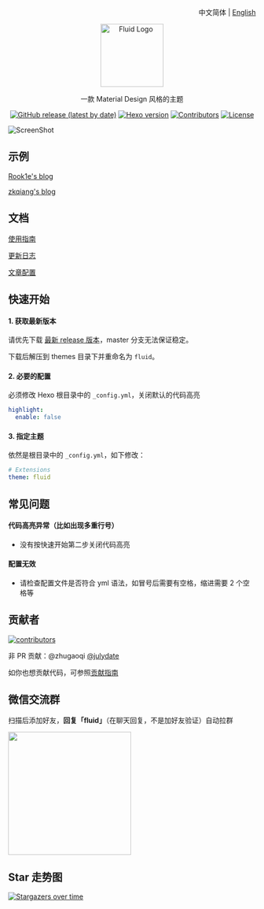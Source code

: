 <p align="right">中文简体 | <a title="English" href="README_en.md">English</a></p>

<p align="center">
  <img alt="Fluid Logo" src="https://avatars2.githubusercontent.com/t/3419353?s=280&v=4" width="128">
</p>

<p align="center">一款 Material Design 风格的主题</p>

<p align="center">
  <a href="https://github.com/fluid-dev/hexo-theme-fluid/releases"><img alt="GitHub release (latest by date)" src="https://img.shields.io/github/v/release/fluid-dev/hexo-theme-fluid"></a>
  <a href="https://hexo.io/zh-cn/"><img alt="Hexo version" src="https://img.shields.io/badge/Hexo-3%2B-orange"></a>
  <a href="https://github.com/fluid-dev/hexo-theme-fluid/graphs/contributors"><img alt="Contributors" src="https://img.shields.io/github/contributors/fluid-dev/hexo-theme-fluid.svg?style=flat"></a>
  <a href="https://github.com/fluid-dev/hexo-theme-fluid/blob/master/LICENSE"><img alt="License" src="https://img.shields.io/github/license/fluid-dev/hexo-theme-fluid.svg?style=flat"></a>
</p>

![ScreenShot](https://cdn.jsdelivr.net/gh/fluid-dev/static@master/hexo-theme-fluid/screenshots/1.png)


## 示例

[Rook1e's blog](https://0x2e.github.io)

[zkqiang's blog](http://zkqiang.cn)


## 文档

[使用指南](https://fluid-dev.github.io/hexo-fluid-docs/)

[更新日志](https://github.com/fluid-dev/hexo-theme-fluid/blob/master/Changelog.md)

[文章配置](https://hexo.io/zh-cn/docs/front-matter)

## 快速开始

#### 1. 获取最新版本

请优先下载 [最新 release 版本](https://github.com/fluid-dev/hexo-theme-fluid/releases)，master 分支无法保证稳定。

下载后解压到 themes 目录下并重命名为 `fluid`。

#### 2. 必要的配置

必须修改 Hexo 根目录中的 `_config.yml`，关闭默认的代码高亮

```yaml
highlight:
  enable: false
```

#### 3. 指定主题

依然是根目录中的 `_config.yml`，如下修改：
```yaml
# Extensions
theme: fluid
```

## 常见问题

#### 代码高亮异常（比如出现多重行号）

- 没有按快速开始第二步关闭代码高亮

#### 配置无效

- 请检查配置文件是否符合 yml 语法，如冒号后需要有空格，缩进需要 2 个空格等

## 贡献者

[![contributors](https://opencollective.com/hexo-theme-fluid/contributors.svg?width=890&button=false)](https://github.com/fluid-dev/hexo-theme-fluid/graphs/contributors)

非 PR 贡献：@zhugaoqi [@julydate](https://github.com/julydate)

如你也想贡献代码，可参照[贡献指南](https://fluid-dev.github.io/hexo-fluid-docs/contribute/)

## 微信交流群

<p>
  <p>扫描后添加好友，<strong>回复「fluid」</strong>（在聊天回复，不是加好友验证）自动拉群</p>
  <img width="250" src="https://camo.githubusercontent.com/c4eecc5dcd28b9128d8af86b8fc80b526a605a1b/687474703a2f2f7374617469632e7a6b7169616e672e636e2f696d616765732f32303139313230363231313434342e6a7065672d736c696d">
</p>

## Star 走势图

[![Stargazers over time](https://starchart.cc/fluid-dev/hexo-theme-fluid.svg)](https://starchart.cc/fluid-dev/hexo-theme-fluid)
